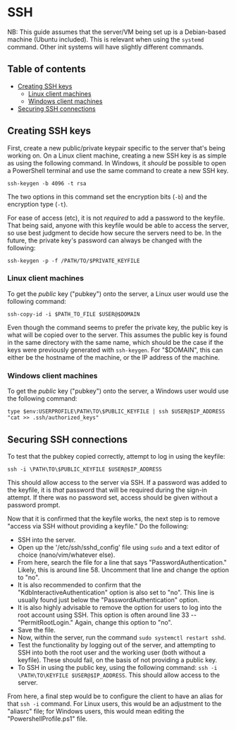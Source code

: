 # SSH

NB: This guide assumes that the server/VM being set up is a Debian-based machine (Ubuntu included). This is relevant when using the `systemd` command. Other init systems will have slightly different commands.

## Table of contents

- [Creating SSH keys](#Creating-SSH-keys)
    - [Linux client machines](#Linux-client-machines)
    - [Windows client machines](#Windows-client-machines)
- [Securing SSH connections](#Securing-SSH-connections)

## Creating SSH keys

First, create a new public/private keypair specific to the server that's being working on. On a Linux client machine, creating a new SSH key is as simple as using the following command. In Windows, it *should* be possible to open a PowerShell terminal and use the same command to create a new SSH key.

```
ssh-keygen -b 4096 -t rsa
```

The two options in this command set the encryption bits (`-b`) and the encryption type (`-t`).

For ease of access (etc), it is not *required* to add a password to the keyfile. That being said, anyone with this keyfile would be able to access the server, so use best judgment to decide how secure the servers need to be. In the future, the private key's password can always be changed with the following:

```
ssh-keygen -p -f /PATH/TO/$PRIVATE_KEYFILE
```

### Linux client machines

To get the *public* key ("pubkey") onto the server, a Linux user would use the following command:

```
ssh-copy-id -i $PATH_TO_FILE $USER@$DOMAIN
```

Even though the command seems to prefer the private key, the public key is what will be copied over to the server. This assumes the public key is found in the same directory with the same name, which should be the case if the keys were previously generated with `ssh-keygen`. For "$DOMAIN", this can either be the hostname of the machine, or the IP address of the machine.

### Windows client machines

To get the *public* key ("pubkey") onto the server, a Windows user would use the following command:

```
type $env:USERPROFILE\PATH\TO\$PUBLIC_KEYFILE | ssh $USER@$IP_ADDRESS "cat >> .ssh/authorized_keys"
```

## Securing SSH connections

To test that the pubkey copied correctly, attempt to log in using the keyfile:

```
ssh -i \PATH\TO\$PUBLIC_KEYFILE $USER@$IP_ADDRESS
```

This should allow access to the server via SSH. If a password was added to the keyfile, it is *that* password that will be required during the sign-in attempt. If there was no password set, access should be given without a password prompt.

Now that it is confirmed that the keyfile works, the next step is to remove "access via SSH without providing a keyfile." Do the following:

- SSH into the server.
- Open up the '/etc/ssh/sshd_config' file using `sudo` and a text editor of choice (nano/vim/whatever else).
- From here, search the file for a line that says "PasswordAuthentication." Likely, this is around line 58. Uncomment that line and change the option to "no".
- It is also recommended to confirm that the "KdbInteractiveAuthentication" option is also set to "no". This line is usually found just below the "PasswordAuthentication" option.
- It is also highly advisable to remove the option for users to log into the root account using SSH. This option is often around line 33 -- "PermitRootLogin." Again, change this option to "no".
- Save the file.
- Now, within the server, run the command `sudo systemctl restart sshd`.
- Test the functionality by logging out of the server, and attempting to SSH into both the root user and the working user (both without a keyfile). These should fail, on the basis of not providing a public key.
- To SSH in using the public key, using the following command: `ssh -i \PATH\TO\KEYFILE $USER@$IP_ADDRESS`. This should allow access to the server.

From here, a final step would be to configure the client to have an alias for that `ssh -i` command. For Linux users, this would be an adjustment to the "aliasrc" file; for Windows users, this would mean editing the "PowershellProfile.ps1" file.

